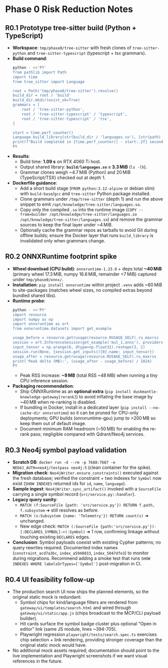 # Phase 0 Risk Reduction Notes

## R0.1 Prototype tree-sitter build (Python + TypeScript)
- **Workspace**: `tmp/phase0/tree-sitter` with fresh clones of `tree-sitter-python` and `tree-sitter-typescript` (typescript + tsx grammars).
- **Build command**:
  ```bash
  python - <<'PY'
  from pathlib import Path
  import time
  from tree_sitter import Language

  root = Path('tmp/phase0/tree-sitter').resolve()
  build_dir = root / 'build'
  build_dir.mkdir(exist_ok=True)
  grammars = [
      root / 'tree-sitter-python',
      root / 'tree-sitter-typescript' / 'typescript',
      root / 'tree-sitter-typescript' / 'tsx',
  ]

  start = time.perf_counter()
  Language.build_library(str(build_dir / 'languages.so'), [str(path) for path in grammars])
  print(f"Build completed in {time.perf_counter() - start:.2f} seconds")
  PY
  ```
- **Results**:
  - Build time: **1.09 s** on RTX 4060 Ti host.
  - Output shared library: **`build/languages.so` = 3.3 MiB** (`ls -lh`).
  - Grammar clones weigh ~4.7 MiB (Python) and 20 MiB (TypeScript/TSX) checked out at depth 1.
- **Dockerfile guidance**:
  - Add a short build stage (`FROM python:3.12-alpine` or debian slim) with `build-base`/`gcc` and `tree-sitter` Python package installed.
  - Clone grammars under `/tmp/tree-sitter` (depth 1) and run the above snippet to emit `/opt/knowledge/tree-sitter/languages.so`.
  - Copy only the compiled `.so` into the runtime image (`COPY --from=builder /opt/knowledge/tree-sitter/languages.so /opt/knowledge/tree-sitter/languages.so`) and remove the grammar sources to keep the final layer under ~4 MiB.
  - Optionally cache the grammar repos as tarballs to avoid Git during offline builds; ensure the Docker layer that runs `build_library` is invalidated only when grammars change.


## R0.2 ONNXRuntime footprint spike
- **Wheel download (CPU build)**: `onnxruntime-1.23.0` + deps total **~40 MiB** (primary wheel 17.3 MiB, numpy 16.6 MiB, remainder <7 MiB) captured under `tmp/phase0/onnx/`.
- **Installation**: `pip install onnxruntime` within project `.venv` adds ~60 MiB to site-packages (matches wheel sizes, no compiled extras beyond bundled shared libs).
- **Runtime probe**:
  ```bash
  python - <<'PY'
  import resource
  import numpy as np
  import onnxruntime as ort
  from onnxruntime.datasets import get_example

  usage_before = resource.getrusage(resource.RUSAGE_SELF).ru_maxrss
  session = ort.InferenceSession(get_example('mul_1.onnx'), providers=['CPUExecutionProvider'])
  input_tensor = np.arange(6, dtype=np.float32).reshape(3, 2)
  session.run(None, {session.get_inputs()[0].name: input_tensor})
  usage_after = resource.getrusage(resource.RUSAGE_SELF).ru_maxrss
  print('Peak delta (MB):', (usage_after - usage_before) / 1024)
  PY
  ```
  - Peak RSS increase: **~9 MB** (total RSS ~48 MB) when running a tiny CPU inference session.
- **Packaging recommendation**:
  - Ship ONNXRuntime as an **optional extra** (`pip install duskmantle-knowledge-gateway[rerank]`) to avoid inflating the base image by ~40 MB when re-ranking is disabled.
  - If bundling in Docker, install in a dedicated layer (`pip install --no-cache-dir onnxruntime`) so it can be pruned for CPU-only deployments; GPU builds (onnxruntime-gpu) jump to >200 MB so keep them out of default image.
  - Document minimum RAM headroom (~50 MB) for enabling the re-rank pass; negligible compared with Qdrant/Neo4j services.


## R0.3 Neo4j symbol payload validation
- **Scratch DB**: `docker run -d --rm -p 7688:7687 -e NEO4J_AUTH=neo4j/testpass neo4j:5` (clean container for the spike).
- **Migration check**: `Neo4jWriter.ensure_constraints()` executed against the fresh database; verified the constraint + two indexes for `Symbol` now exist (`SHOW INDEXES` returned ids for `id`, `name`, `language`).
- **Sample ingest**: `Neo4jWriter.sync_artifact()` invoked with a `SourceFile` carrying a single symbol record (`src/service.py::handler`).
- **Legacy query sanity**:
  - `MATCH (f:SourceFile {path: 'src/service.py'}) RETURN f.path, f.subsystem` ➜ still resolves as before.
  - `MATCH (s:Subsystem {name: 'Telemetry'}) RETURN count(s)` ➜ unchanged.
  - New edge check: `MATCH (:SourceFile {path:'src/service.py'})-[:DECLARES_SYMBOL]->(:Symbol)` ➜ 1 row, confirming linkage without touching existing `DECLARES` edges.
- **Conclusion**: Symbol payloads coexist with existing Cypher patterns; no query rewrites required. Documented index names (`constraint_acd7a3bc`, `index_a5940833`, `index_5047dfe3`) to monitor during migrations. Recommend adding a smoke test that runs `SHOW INDEXES WHERE labelsOrTypes=['Symbol']` post-migration in CI.

## R0.4 UI feasibility follow-up
- The production search UI now ships the planned elements, so the original static mock is redundant:
  - Symbol chips for kind/language filters are rendered from `gateway/ui/templates/search.html` and wired through `gateway/ui/static/app.js` (chips broadcast to the MCP/CLI payload builder).
  - Hit cards surface the symbol badge cluster plus optional “Open in editor” link (same JS module, lines ~394-705).
  - Playwright regression `playwright/tests/search.spec.ts` exercises chip selection + link rendering, providing stronger coverage than the original static mock would have.
- No additional mock assets required; documentation should point to the live implementation and Playwright screenshots if we want visual references in the future.

